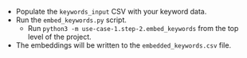 - Populate the `keywords_input` CSV with your keyword data.
- Run the `embed_keywords.py` script.
  - Run `python3 -m use-case-1.step-2.embed_keywords` from the top level of the project.
- The embeddings will be written to the `embedded_keywords.csv` file.